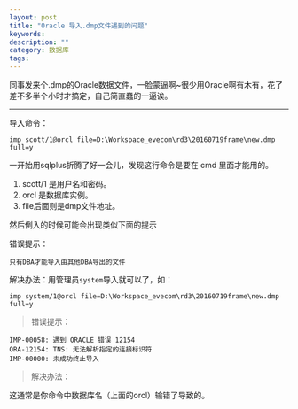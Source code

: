 ```yaml
---
layout: post
title: "Oracle 导入.dmp文件遇到的问题"
keywords: 
description: ""
category: 数据库
tags: 
---
```


<!--markdown-->同事发来个.dmp的Oracle数据文件，一脸蒙逼啊~很少用Oracle啊有木有，花了差不多半个小时才搞定，自己简直蠢的一逼诶。  

---  

导入命令：  
  
```  
imp scott/1@orcl file=D:\Workspace_evecom\rd3\20160719frame\new.dmp full=y  
```  
  
一开始用sqlplus折腾了好一会儿，发现这行命令是要在 cmd 里面才能用的。  
  
1. scott/1	是用户名和密码。  
2. orcl        是数据库实例。  
3. file后面则是dmp文件地址。  
  
然后倒入的时候可能会出现类似下面的提示  
  
错误提示：  
  
```  
只有DBA才能导入由其他DBA导出的文件  
```  
  
解决办法：用管理员`system`导入就可以了，如：  
  
```  
imp system/1@orcl file=D:\Workspace_evecom\rd3\20160719frame\new.dmp full=y  
```  
  
> 错误提示：  
  
```  
IMP-00058: 遇到 ORACLE 错误 12154  
ORA-12154: TNS: 无法解析指定的连接标识符  
IMP-00000: 未成功终止导入  
```  
  
> 解决办法：  
  
这通常是你命令中数据库名（上面的orcl）输错了导致的。  
